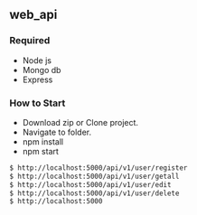  ## web_api

### Required
 + Node js
 + Mongo db
 + Express 

### How to Start
 - Download zip or Clone project.
 - Navigate to folder.
 - npm install 
 - npm start  



```sh
$ http://localhost:5000/api/v1/user/register
$ http://localhost:5000/api/v1/user/getall
$ http://localhost:5000/api/v1/user/edit
$ http://localhost:5000/api/v1/user/delete
$ http://localhost:5000

```